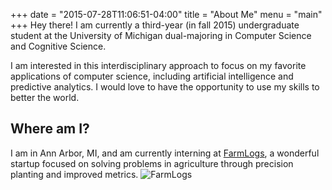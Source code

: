 +++
date = "2015-07-28T11:06:51-04:00"
title = "About Me"
menu = "main"
+++
Hey there! I am currently a third-year (in fall 2015) undergraduate student at the University of Michigan dual-majoring in Computer Science and Cognitive Science.

I am interested in this interdisciplinary approach to focus on my favorite applications of computer science, including artificial intelligence and predictive analytics. I would love to have the opportunity to use my skills to better the world.

## Where am I?
I am in Ann Arbor, MI, and am currently interning at [FarmLogs](http://farmlogs.com), a wonderful startup focused on solving problems in agriculture through precision planting and improved metrics.
![FarmLogs](../farmlogs_square_logo.png)
